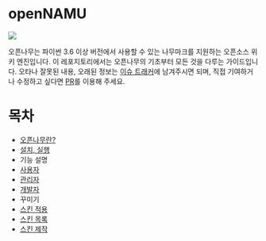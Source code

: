 # openNAMU
![](https://raw.githubusercontent.com/2du/openNAMU/master/.github/logo.png)

오픈나무는 파이썬 3.6 이상 버전에서 사용할 수 있는 나무마크를 지원하는 오픈소스 위키 엔진입니다. 이 레포지토리에서는 오픈나무의 기초부터 모든 것을 다루는 가이드입니다. 오타나 잘못된 내용, 오래된 정보는 <a href="https://github.com/BadaWikiDev/openNAMU-Guide">이슈 트래커</a>에 남겨주시면 되며, 직접 기여하거나 수정하고 싶다면 <a href="https://github.com/BadaWikiDev/openNAMU-Guide/pulls">PR</a>를 이용해 주세요.

# 목차
 * <a href="/guide1">오픈나무란?</a>
 * <a href="/guide2">설치, 실행</a>
 * 기능 설명
 * <a href="/guide3-1">사용자</a>
 * <a href="/guide3-2">관리자</a>
 * <a href="/guide3-3">개발자</a>
 * 꾸미기
 * <a href="/guide4-1">스킨 적용</a>
 * <a href="/guide4-2">스킨 목록</a>
 * <a href="/guide4-3">스킨 제작</a>
